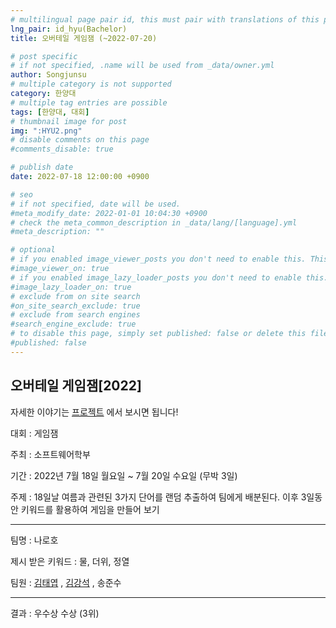 ```yaml
---
# multilingual page pair id, this must pair with translations of this page. (This name must be unique)
lng_pair: id_hyu(Bachelor)
title: 오버테일 게임잼 (~2022-07-20)

# post specific
# if not specified, .name will be used from _data/owner.yml
author: Songjunsu
# multiple category is not supported
category: 한양대
# multiple tag entries are possible
tags: [한양대, 대회]
# thumbnail image for post
img: ":HYU2.png"
# disable comments on this page
#comments_disable: true

# publish date
date: 2022-07-18 12:00:00 +0900

# seo
# if not specified, date will be used.
#meta_modify_date: 2022-01-01 10:04:30 +0900
# check the meta_common_description in _data/lang/[language].yml
#meta_description: ""

# optional
# if you enabled image_viewer_posts you don't need to enable this. This is only if image_viewer_posts = false
#image_viewer_on: true
# if you enabled image_lazy_loader_posts you don't need to enable this. This is only if image_lazy_loader_posts = false
#image_lazy_loader_on: true
# exclude from on site search
#on_site_search_exclude: true
# exclude from search engines
#search_engine_exclude: true
# to disable this page, simply set published: false or delete this file
#published: false
---
```

<!-- outline-start -->
## 오버테일 게임잼[2022]

자세한 이야기는 [프로젝트](https://junsusong98.github.io/ko/tabs/projects.html#id_club) 에서 보시면 됩니다!

대회 : 게임잼

주최 : 소프트웨어학부

기간 : 2022년 7월 18일 월요일 ~ 7월 20일 수요일 (무박 3일)

주제 : 18일날 여름과 관련된 3가지 단어를 랜덤 추출하여 팀에게 배분된다. 이후 3일동안 키워드를 활용하여 게임을 만들어 보기

***

팀명 : 나로호

제시 받은 키워드 : 물, 더위, 정열

팀원 : [김태엽](https://blog.naver.com/bible20141) , [김강석](https://yh2424.github.io/people/kangseokkim/) , 송준수

***

결과 : 우수상 수상 (3위)

<!-- ![img](:IC-PBL(2021)_info.png){: width="300" height="300"}

![img](:IC-PBL(2021)_prove.png){: width="300" height="300"}

![img](:IC-pbl.png) -->